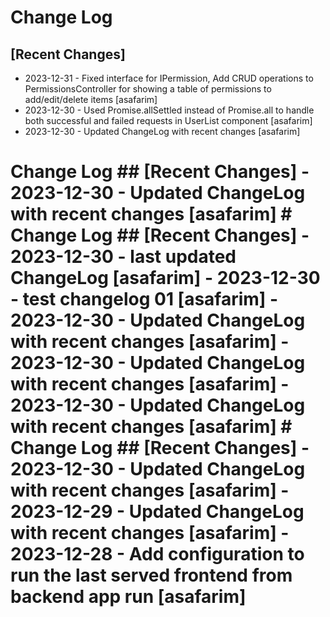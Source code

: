 # Change Log

## [Recent Changes]

- 2023-12-31 - Fixed interface for IPermission, Add CRUD operations to PermissionsController for showing a table of permissions to add/edit/delete items [asafarim]
- 2023-12-30 - Used Promise.allSettled instead of Promise.all to handle both successful and failed requests in UserList component [asafarim]
- 2023-12-30 - Updated ChangeLog with recent changes [asafarim]


# Change Log  ## [Recent Changes]  - 2023-12-30 - Updated ChangeLog with recent changes [asafarim]   # Change Log  ## [Recent Changes]  - 2023-12-30 - last updated ChangeLog [asafarim] - 2023-12-30 - test changelog 01 [asafarim] - 2023-12-30 - Updated ChangeLog with recent changes [asafarim] - 2023-12-30 - Updated ChangeLog with recent changes [asafarim] - 2023-12-30 - Updated ChangeLog with recent changes [asafarim]   # Change Log  ## [Recent Changes]  - 2023-12-30 - Updated ChangeLog with recent changes [asafarim] - 2023-12-29 - Updated ChangeLog with recent changes [asafarim] - 2023-12-28 - Add configuration to run the last served frontend from backend app run [asafarim]  
